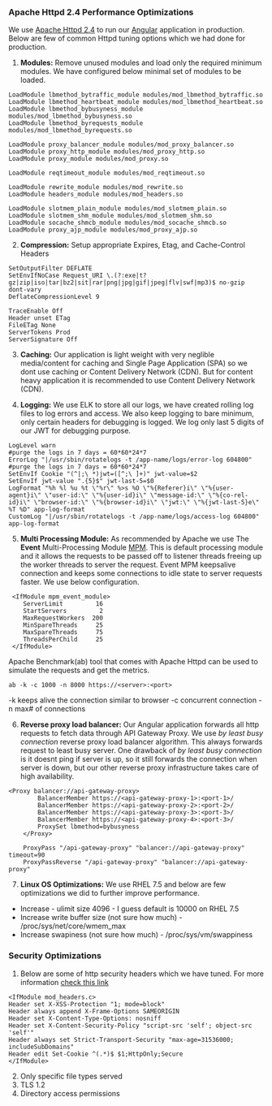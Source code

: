 ### Apache Httpd 2.4 Performance Optimizations ######
We use [Apache Httpd 2.4](https://httpd.apache.org/docs/2.4/) to run our [Angular](https://angular.io/) application in production. Below are few of common Httpd tuning options which we had done for production.

1. **Modules:** Remove unused modules and load only the required minimum modules. We have configured below minimal set of modules to be loaded.
 ```
 LoadModule lbmethod_bytraffic_module modules/mod_lbmethod_bytraffic.so
 LoadModule lbmethod_heartbeat_module modules/mod_lbmethod_heartbeat.so
 LoadModule lbmethod_bybusyness_module modules/mod_lbmethod_bybusyness.so
 LoadModule lbmethod_byrequests_module modules/mod_lbmethod_byrequests.so

 LoadModule proxy_balancer_module modules/mod_proxy_balancer.so
 LoadModule proxy_http_module modules/mod_proxy_http.so
 LoadModule proxy_module modules/mod_proxy.so

 LoadModule reqtimeout_module modules/mod_reqtimeout.so

 LoadModule rewrite_module modules/mod_rewrite.so
 LoadModule headers_module modules/mod_headers.so

 LoadModule slotmem_plain_module modules/mod_slotmem_plain.so
 LoadModule slotmem_shm_module modules/mod_slotmem_shm.so
 LoadModule socache_shmcb_module modules/mod_socache_shmcb.so
 LoadModule proxy_ajp_module modules/mod_proxy_ajp.so
 ```

2. **Compression:** Setup appropriate Expires, Etag, and Cache-Control Headers
 ```
 SetOutputFilter DEFLATE
 SetEnvIfNoCase Request_URI \.(?:exe|t?gz|zip|iso|tar|bz2|sit|rar|png|jpg|gif|jpeg|flv|swf|mp3)$ no-gzip dont-vary
 DeflateCompressionLevel 9

 TraceEnable Off
 Header unset ETag
 FileETag None
 ServerTokens Prod
 ServerSignature Off
 ```

3. **Caching:** Our application is light weight with very neglible media/content for caching and Single Page Application (SPA) so we dont use caching or Content Delivery Network (CDN). But for content heavy application it is recommended to use Content Delivery Network (CDN).

4. **Logging:** We use ELK to store all our logs, we have created rolling log files to log errors and access. We also keep logging to bare minimum, only certain headers for debugging is logged. We log only last 5 digits of our JWT for debugging purpose.
 ```
 LogLevel warn
 #purge the logs in 7 days = 60*60*24*7
 ErrorLog "|/usr/sbin/rotatelogs -t /app-name/logs/error-log 604800"
 #purge the logs in 7 days = 60*60*24*7
 SetEnvIf Cookie "(^|;\ *)jwt=([^;\ ]+)" jwt-value=$2
 SetEnvIf jwt-value ".{5}$" jwt-last-5=$0
 LogFormat "%h %l %u %t \"%r\" %>s %O \"%{Referer}i\" \"%{user-agent}i\" \"user-id:\" \"%{user-id}i\" \"message-id:\" \"%{co-rel-id}i\" \"browser-id:\" \"%{browser-id}i\" \"jwt:\" \"%{jwt-last-5}e\" %T %D" app-log-format
 CustomLog "|/usr/sbin/rotatelogs -t /app-name/logs/access-log 604800" app-log-format
 ```

5. **Multi Processing Module:** As recommended by Apache we use The **Event** Multi-Processing Module [MPM](https://httpd.apache.org/docs/2.4/mod/event.html). This is default processing module and it allows the requests to be passed off to listener threads freeing up the worker threads to server the request. Event MPM keepsalive connection and keeps some connections to idle state to server requests faster.
We use below configuration. 
 ```
  <IfModule mpm_event_module>
     ServerLimit         16
     StartServers         2
     MaxRequestWorkers  200
     MinSpareThreads     25
     MaxSpareThreads     75
     ThreadsPerChild     25
  </IfModule>
 ```
Apache Benchmark(ab) tool that comes with Apache Httpd can be used to simulate the requests and get the metrics.
 ```
 ab -k -c 1000 -n 8000 https://<server>:<port>
 ```
 -k keeps alive the connection similar to browser
 -c concurrent connection
 -n max# of connections

6. **Reverse proxy load balancer:** Our Angular application forwards all http requests to fetch data through API Gateway Proxy. We use *by least busy connection* reverse proxy load balancer algorithm. This always forwards request to least busy server. One drawback of *by least busy connection* is it doesnt ping if server is up, so it still forwards the connection when server is down, but our other reverse proxy infrastructure takes care of high availability.
```
<Proxy balancer://api-gateway-proxy>
        BalancerMember https://<api-gateway-proxy-1>:<port-1>/
        BalancerMember https://<api-gateway-proxy-2>:<port-2>/
        BalancerMember https://<api-gateway-proxy-3>:<port-3>/
        BalancerMember https://<api-gateway-proxy-4>:<port-3>/
        ProxySet lbmethod=bybusyness
    </Proxy>

    ProxyPass "/api-gateway-proxy" "balancer://api-gateway-proxy" timeout=90
    ProxyPassReverse "/api-gateway-proxy" "balancer://api-gateway-proxy"
```

7. **Linux OS Optimizations:** We use RHEL 7.5 and below are few optimizations we did to further improve performance.
 * Increase - ulimit size 4096 - I guess default is 10000 on RHEL 7.5
 * Increase write buffer size (not sure how much) - /proc/sys/net/core/wmem_max
 * Increase swapiness (not sure how much) - /proc/sys/vm/swappiness


### Security Optimizations ######
1. Below are some of http security headers which we have tuned. For more information [check this link](https://nullsweep.com/http-security-headers-a-complete-guide/)
 ```
 <IfModule mod_headers.c>
 Header set X-XSS-Protection "1; mode=block"
 Header always append X-Frame-Options SAMEORIGIN
 Header set X-Content-Type-Options: nosniff
 Header set X-Content-Security-Policy "script-src 'self'; object-src 'self'"
 Header always set Strict-Transport-Security "max-age=31536000; includeSubDomains"
 Header edit Set-Cookie ^(.*)$ $1;HttpOnly;Secure
 </IfModule>
 ```
2. Only specific file types served
3. TLS 1.2
4. Directory access permissions

